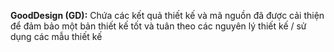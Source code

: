 **GoodDesign (GD):** Chứa các kết quả thiết kế và mã nguồn đã được cải thiện để đảm bảo một bản thiết kế tốt và tuân theo các nguyên lý thiết kế / sử dụng các mẫu thiết kế